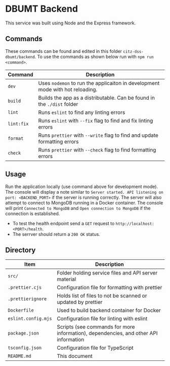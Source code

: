 # DBUMT Backend

This service was built using Node and the Express framework.

## Commands

These commands can be found and edited in this folder `citz-dss-dbumt/backend`. To use the commands as shown below run with `npm run <command>`.

| Command    | Description                                                              |
| ---------- | ------------------------------------------------------------------------ |
| `dev`      | Uses `nodemon` to run the applicaiton in development mode with hot reloading. |
| `build`    | Builds the app as a distributable. Can be found in the `./dist` folder   |
| `lint`     | Runs `eslint` to find any linting errors                                 |
| `lint:fix` | Runs `eslint` with `--fix` flag to find and fix linting errors           |
| `format`   | Runs `prettier` with `--write` flag to find and update formatting errors |
| `check`    | Runs `prettier` with `--check` flag to find formatting errors            |

## Usage

Run the application locally (use command above for development mode). The console will display a note similar to `Server started. API listening on port: <BACKEND_PORT>` if the server is running correctly. The server will also attempt to connect to MongoDB running in a Docker container. The console will print `Connected to MongoDB` and `Open connection to MongoDB` if the connection is established.
- To test the health endpoint send a `GET` request to `http://localhost:<PORT>/health`.
- The serrver should return a `200 OK` status.

## Directory

| Item                       | Description                                                                          |
| -------------------------- | ------------------------------------------------------------------------------------ |
|  `src/`                    | Folder holding service files and API server material                                 |
| `.prettier.cjs`            | Configuration file for formatting with prettier                                      |
| `.prettierignore`          | Holds list of files to not be scanned or updated by prettier                         |
| `Dockerfile`               | Used to build backend container for Docker                                           |
| `eslint.config.mjs`        | Configuration file for linting with eslint                                           |
| `package.json`             | Scripts (see commands for more information), dependencies, and other API information |
| `tsconfig.json`            | Configuration file for TypeScript                                                    |
| `README.md`                | This document                                                                        |
